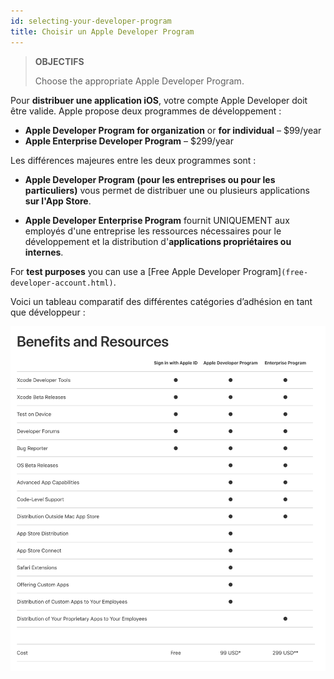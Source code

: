 ```yaml
---
id: selecting-your-developer-program
title: Choisir un Apple Developer Program
---
```


> **OBJECTIFS**
> 
> Choose the appropriate Apple Developer Program.

Pour **distribuer une application iOS**, votre compte Apple Developer doit être valide. Apple propose deux programmes de développement :

* **Apple Developer Program for organization** or **for individual** – $99/year
* **Apple Enterprise Developer Program** – $299/year

Les différences majeures entre les deux programmes sont :

* **Apple Developer Program (pour les entreprises ou pour les particuliers)** vous permet de distribuer une ou plusieurs applications **sur l'App Store**.

* **Apple Developer Enterprise Program** fournit UNIQUEMENT aux employés d'une entreprise les ressources nécessaires pour le développement et la distribution d'**applications propriétaires ou internes**.

For **test purposes** you can use a [Free Apple Developer Program]`(free-developer-account.html)`.

Voici un tableau comparatif des différentes catégories d’adhésion en tant que développeur :

![Developer membership levels](img/FreeTestingAppleDeveloperAccount.png)